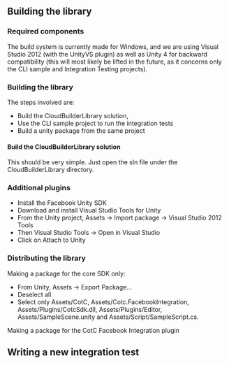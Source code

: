 ## Building the library

### Required components

The build system is currently made for Windows, and we are using Visual Studio 2012 (with the UnityVS plugin) as well as Unity 4 for backward compatibility (this will most likely be lifted in the future, as it concerns only the CLI sample and Integration Testing projects).

### Building the library

The steps involved are:
- Build the CloudBuilderLibrary solution,
- Use the CLI sample project to run the integration tests
- Build a unity package from the same project


#### Build the CloudBuilderLibrary solution

This should be very simple. Just open the sln file under the CloudBuilderLibrary directory.


### Additional plugins

- Install the Facebook Unity SDK
- Download and install Visual Studio Tools for Unity
- From the Unity project, Assets -> Import package -> Visual Studio 2012 Tools
- Then Visual Studio Tools -> Open in Visual Studio
- Click on Attach to Unity

### Distributing the library

Making a package for the core SDK only:
- From Unity, Assets -> Export Package…
- Deselect all
- Select only Assets/CotC, Assets/Cotc.FacebookIntegration, Assets/Plugins/CotcSdk.dll, Assets/Plugins/Editor, Assets/SampleScene.unity and Assets/Script/SampleScript.cs.

Making a package for the CotC Facebook Integration plugin


## Writing a new integration test



